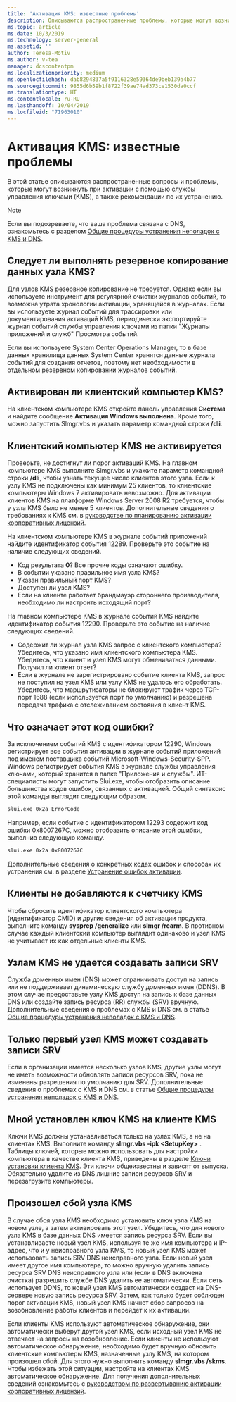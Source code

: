 ```yaml
---
title: 'Активация KMS: известные проблемы'
description: Описываются распространенные проблемы, которые могут возникнуть во время активации KMS, а также приводятся рекомендации по их устранению.
ms.topic: article
ms.date: 10/3/2019
ms.technology: server-general
ms.assetid: ''
author: Teresa-Motiv
ms.author: v-tea
manager: dcscontentpm
ms.localizationpriority: medium
ms.openlocfilehash: dab8294837a5f9116328e59364de9beb139a4b77
ms.sourcegitcommit: 9855d6b59b1f8722f39ae74ad373ce1530da0ccf
ms.translationtype: HT
ms.contentlocale: ru-RU
ms.lasthandoff: 10/04/2019
ms.locfileid: "71963010"
---
```

# <a name="kms-activation-known-issues"></a>Активация KMS: известные проблемы

В этой статье описываются распространенные вопросы и проблемы, которые могут возникнуть при активации с помощью службы управления ключами (KMS), а также рекомендации по их устранению.

> [!NOTE]
> Если вы подозреваете, что ваша проблема связана с DNS, ознакомьтесь с разделом [Общие процедуры устранения неполадок с KMS и DNS](common-troubleshooting-procedures-kms-dns.md).

## <a name="should-i-back-up-kms-host-information"></a>Следует ли выполнять резервное копирование данных узла KMS?

Для узлов KMS резервное копирование не требуется. Однако если вы используете инструмент для регулярной очистки журналов событий, то возможна утрата хронологии активации, хранящейся в журналах. Если вы используете журнал событий для трассировки или документирования активаций KMS, периодически экспортируйте журнал событий службы управления ключами из папки "Журналы приложений и служб" Просмотра событий.

Если вы используете System Center Operations Manager, то в базе данных хранилища данных System Center хранятся данные журнала событий для создания отчетов, поэтому нет необходимости в отдельном резервном копировании журналов событий.

## <a name="is-the-kms-client-computer-activated"></a>Активирован ли клиентский компьютер KMS?

На клиентском компьютере KMS откройте панель управления **Система** и найдите сообщение **Активация Windows выполнена**. Кроме того, можно запустить Slmgr.vbs и указать параметр командной строки **/dli**.

## <a name="the-kms-client-computer-does-not-activate"></a>Клиентский компьютер KMS не активируется

Проверьте, не достигнут ли порог активаций KMS. На главном компьютере KMS выполните Slmgr.vbs и укажите параметр командной строки **/dli**, чтобы узнать текущее число клиентов этого узла. Если к узлу KMS не подключены как минимум 25 клиентов, то клиентские компьютеры Windows 7 активировать невозможно. Для активации клиентов KMS на платформе Windows Server 2008 R2 требуется, чтобы у узла KMS было не менее 5 клиентов. Дополнительные сведения о требованиях к KMS см. в [руководстве по планированию активации корпоративных лицензий](http://go.microsoft.com/fwlink/?linkid=155926). 

На клиентском компьютере KMS в журнале событий приложений найдите идентификатор события 12289. Проверьте это событие на наличие следующих сведений.

- Код результата **0**? Все прочие коды означают ошибку.
- В событии указано правильное имя узла KMS?
- Указан правильный порт KMS?
- Доступен ли узел KMS?
- Если на клиенте работает брандмауэр стороннего производителя, необходимо ли настроить исходящий порт?

На главном компьютере KMS в журнале событий KMS найдите идентификатор события 12290. Проверьте это событие на наличие следующих сведений.

- Содержит ли журнал узла KMS запрос с клиентского компьютера? Убедитесь, что указано имя клиентского компьютера KMS. Убедитесь, что клиент и узел KMS могут обмениваться данными. Получил ли клиент ответ?
- Если в журнале не зарегистрировано событие клиента KMS, запрос не поступил на узел KMS или узлу KMS не удалось его обработать. Убедитесь, что маршрутизаторы не блокируют трафик через TCP-порт 1688 (если используется порт по умолчанию) и разрешена передача трафика с отслеживанием состояния в клиент KMS.

## <a name="what-does-this-error-code-mean"></a>Что означает этот код ошибки?

За исключением событий KMS с идентификатором 12290, Windows регистрирует все события активации в журнале событий приложений под именем поставщика событий Microsoft-Windows-Security-SPP. Windows регистрирует события KMS в журнале службы управления ключами, который хранится в папке "Приложения и службы". ИТ-специалисты могут запустить Slui.exe, чтобы отобразить описание большинства кодов ошибок, связанных с активацией. Общий синтаксис этой команды выглядит следующим образом.

```cmd
slui.exe 0x2a ErrorCode
```

Например, если событие с идентификатором 12293 содержит код ошибки 0x8007267C, можно отобразить описание этой ошибки, выполнив следующую команду.

```cmd
slui.exe 0x2a 0x8007267C
```

Дополнительные сведения о конкретных кодах ошибок и способах их устранения см. в разделе [Устранение ошибок активации](activation-error-codes.md).

## <a name="clients-are-not-adding-to-the-kms-count"></a>Клиенты не добавляются к счетчику KMS

Чтобы сбросить идентификатор клиентского компьютера (идентификатор CMID) и другие сведения об активации продукта, выполните команду **sysprep /generalize** или **slmgr /rearm**. В противном случае каждый клиентский компьютер выглядит одинаково и узел KMS не учитывает их как отдельные клиенты KMS.

## <a name="kms-hosts-are-unable-to-create-srv-records"></a>Узлам KMS не удается создавать записи SRV

Служба доменных имен (DNS) может ограничивать доступ на запись или не поддерживает динамическую службу доменных имен (DDNS). В этом случае предоставьте узлу KMS доступ на запись к базе данных DNS или создайте запись ресурса (RR) службы (SRV) вручную. Дополнительные сведения о проблемах с KMS и DNS см. в статье [Общие процедуры устранения неполадок с KMS и DNS](common-troubleshooting-procedures-kms-dns.md).

## <a name="only-the-first-kms-host-is-able-to-create-srv-records"></a>Только первый узел KMS может создавать записи SRV

Если в организации имеется несколько узлов KMS, другие узлы могут не иметь возможности обновлять записи ресурсов SRV, пока не изменены разрешения по умолчанию для SRV. Дополнительные сведения о проблемах с KMS и DNS см. в статье [Общие процедуры устранения неполадок с KMS и DNS](common-troubleshooting-procedures-kms-dns.md).

## <a name="i-installed-a-kms-key-on-the-kms-client"></a>Мной установлен ключ KMS на клиенте KMS

Ключи KMS должны устанавливаться только на узлах KMS, а не на клиентах KMS. Выполните команду **slmgr.vbs -ipk &lt;SetupKey&gt;** . Таблицы ключей, которые можно использовать для настройки компьютера в качестве клиента KMS, приведены в разделе [Ключи установки клиента KMS](KMSclientkeys.md). Эти ключи общеизвестны и зависят от выпуска. Обязательно удалите из DNS лишние записи ресурсов SRV и перезагрузите компьютеры.

## <a name="a-kms-host-failed"></a>Произошел сбой узла KMS

В случае сбоя узла KMS необходимо установить ключ узла KMS на новом узле, а затем активировать этот узел. Убедитесь, что для нового узла KMS в базе данных DNS имеется запись ресурса SRV. Если вы устанавливаете новый узел KMS, используя те же имя компьютера и IP-адрес, что и у неисправного узла KMS, то новый узел KMS может использовать запись SRV DNS неисправного узла. Если новый узел имеет другое имя компьютера, то можно вручную удалить запись ресурса SRV DNS неисправного узла или (если в DNS включена очистка) разрешить службе DNS удалить ее автоматически. Если сеть использует DDNS, то новый узел KMS автоматически создаст на DNS-сервере новую запись ресурса SRV. Затем, как только будет соблюден порог активации KMS, новый узел KMS начнет сбор запросов на возобновление работы клиентов и перейдет к их активации.

Если клиенты KMS используют автоматическое обнаружение, они автоматически выберут другой узел KMS, если исходный узел KMS не отвечает на запросы на возобновление. Если клиенты не используют автоматическое обнаружение, необходимо будет вручную обновить клиентские компьютеры KMS, назначенные узлу KMS, на котором произошел сбой. Для этого нужно выполнить команду **slmgr.vbs /skms**. Чтобы избежать этой ситуации, настройте на клиентах KMS автоматическое обнаружение. Для получения дополнительных сведений ознакомьтесь с [руководством по развертыванию активации корпоративных лицензий](http://go.microsoft.com/fwlink/?linkid=150083).
